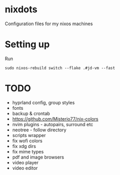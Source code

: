 # nixdots
Configuration files for my nixos machines

# Setting up

Run

```
sudo nixos-rebuild switch --flake .#jd-vm --fast
```

# TODO

* hyprland config, group styles
* fonts
* backup & crontab
* https://github.com/Misterio77/nix-colors
* nvim plugins - autopairs, surround etc
* neotree - follow directory
* scripts wrapper
* fix wofi colors
* fix xdg dirs
* fix mime types
* pdf and image browsers
* video player
* video editor
